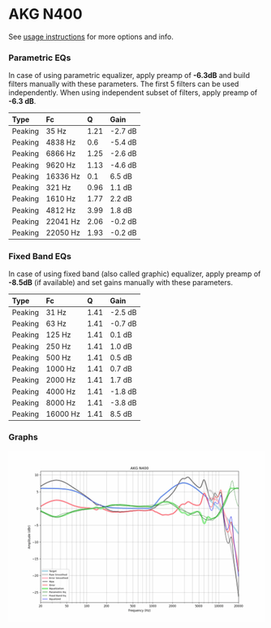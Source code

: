 # AKG N400
See [usage instructions](https://github.com/jaakkopasanen/AutoEq#usage) for more options and info.

### Parametric EQs
In case of using parametric equalizer, apply preamp of **-6.3dB** and build filters manually
with these parameters. The first 5 filters can be used independently.
When using independent subset of filters, apply preamp of **-6.3 dB**.

| Type    | Fc       |    Q | Gain    |
|:--------|:---------|:-----|:--------|
| Peaking | 35 Hz    | 1.21 | -2.7 dB |
| Peaking | 4838 Hz  | 0.6  | -5.4 dB |
| Peaking | 6866 Hz  | 1.25 | -2.6 dB |
| Peaking | 9620 Hz  | 1.13 | -4.6 dB |
| Peaking | 16336 Hz | 0.1  | 6.5 dB  |
| Peaking | 321 Hz   | 0.96 | 1.1 dB  |
| Peaking | 1610 Hz  | 1.77 | 2.2 dB  |
| Peaking | 4812 Hz  | 3.99 | 1.8 dB  |
| Peaking | 22041 Hz | 2.06 | -0.2 dB |
| Peaking | 22050 Hz | 1.93 | -0.2 dB |

### Fixed Band EQs
In case of using fixed band (also called graphic) equalizer, apply preamp of **-8.5dB**
(if available) and set gains manually with these parameters.

| Type    | Fc       |    Q | Gain    |
|:--------|:---------|:-----|:--------|
| Peaking | 31 Hz    | 1.41 | -2.5 dB |
| Peaking | 63 Hz    | 1.41 | -0.7 dB |
| Peaking | 125 Hz   | 1.41 | 0.1 dB  |
| Peaking | 250 Hz   | 1.41 | 1.0 dB  |
| Peaking | 500 Hz   | 1.41 | 0.5 dB  |
| Peaking | 1000 Hz  | 1.41 | 0.7 dB  |
| Peaking | 2000 Hz  | 1.41 | 1.7 dB  |
| Peaking | 4000 Hz  | 1.41 | -1.8 dB |
| Peaking | 8000 Hz  | 1.41 | -3.8 dB |
| Peaking | 16000 Hz | 1.41 | 8.5 dB  |

### Graphs
![](./AKG%20N400.png)